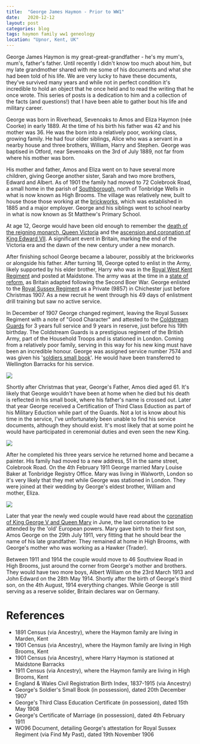 ```yaml
---
title:  "George James Haymon - Prior to WW1"
date:   2020-12-12
layout: post
categories: blog
tags: haymon family ww1 geneology
location: "Upnor, Kent, UK"
---
```


George James Haymon is my great-great-grandfather - he's my mum's, mum's, father's father. Until recently I didn't know too much about him, but my late grandmother shared with me some of his documents and what she had been told of his life. We are very lucky to have these documents, they've survived many years and while not in perfect condition it's incredible to hold an object that he once held and to read the writing that he once wrote. This series of posts is a dedication to him and a collection of the facts (and questions!) that I have been able to gather bout his life and military career.

George was born in Riverhead, Sevenoaks to Amos and Eliza Haymon (née Coorke) in early 1889. At the time of his birth his father was 42 and his mother was 36. He was the born into a relatively poor, working class, growing family. He had four older siblings, Alice who was a servant in a nearby house and three brothers, William, Harry and Stephen. George was baptised in Otford, near Sevenoaks on the 3rd of July 1889, not far from where his mother was born.

His mother and father, Amos and Eliza went on to have several more children, giving George another sister, Sarah and two more brothers, Edward and Albert. As of 1901 the family had moved to 72 Colebrook Road, a small home in the parish of [Southborough](https://en.wikipedia.org/wiki/Southborough,_Kent), north of Tonbridge Wells in what is now known as High Brooms. The village was relatively new, built to house those those working at the [brickworks](https://highbroomssociety.wordpress.com/2013/01/21/the-highbrooms-brickworks-an-overview/), which was established in 1885 and a major employer. George and his siblings went to school nearby in what is now known as St Matthew's Primary School.

At age 12, George would have been old enough to remember the [death of the reigning monarch, Queen Victoria](https://en.wikipedia.org/wiki/Queen_Victoria#Death_and_succession) and the [ascension and coronation of King Edward VII](https://en.wikipedia.org/wiki/Edward_VII#Accession). A significant event in Britain, marking the end of the Victoria era and the dawn of the new century under a new monarch.  

After finishing school George became a labourer, possibly at the brickworks or alongside his father. After turning 18, George opted to enlist in the Army, likely supported by his elder brother, Harry who was in the [Royal West Kent Regiment](https://en.wikipedia.org/wiki/Queen%27s_Own_Royal_West_Kent_Regiment) and posted at Maidstone. The army was at the time in a [state of reform](https://en.wikipedia.org/wiki/Haldane_Reforms), as Britain adapted following the Second Boer War. George enlisted to the [Royal Sussex Regiment](https://en.wikipedia.org/wiki/Royal_Sussex_Regiment) as a Private (9857) in Chichester just before Christmas 1907. As a new recruit he went through his 49 days of enlistment drill training but saw no active service.

In December of 1907 George changed regiment, leaving the Royal Sussex Regiment with a note of "Good Character" and attested to the [Coldstream Guards](https://en.wikipedia.org/wiki/Coldstream_Guards) for 3 years full service and 9 years in reserve, just before his 19th birthday. The Coldstream Guards is a prestigious regiment of the British Army, part of the Household Troops and is stationed in London. Coming from a relatively poor family, serving in this way for his new king must have been an incredible honour. George was assigned service number 7574 and was given his '[soldiers small book](http://www.bbc.co.uk/ahistoryoftheworld/objects/XjZLbi2VRFCEVUKyLDe5nA)'. He would have been transferred to Wellington Barracks for his service.

![][haymon-2]

Shortly after Christmas that year, George's Father, Amos died aged 61. It's likely that George wouldn't have been at home when he died but his death is reflected in his small book, where his father's name is crossed out. Later that year George received a Certification of Third Class Eduction as part of his Military Eduction while part of the Guards. Not a lot is know about his time in the service, I've unfortunately been unable to find his service documents, although they should exist. It's most likely that at some point he would have participated in ceremonial duties and even seen the new King.   

![][haymon-3]

After he completed his three years service he returned home and became a painter. His family had moved to a new address, 51 in the same street, Colebrook Road. On the 4th February 1911 George married Mary Louise Baker at Tonbridge Registry Office. Mary was living in Walworth, London so it's very likely that they met while George was stationed in London. They were joined at their wedding by George's eldest brother, William and mother, Eliza.

![][haymon-4]

Later that year the newly wed couple would have read about the [coronation of King George V and Queen Mary](https://en.wikipedia.org/wiki/Coronation_of_George_V_and_Mary) in June, the last coronation to be attended by the 'old' European powers. Mary gave birth to their first son, Amos George on the 29th July 1911, very fitting that he should bear the name of his late grandfather. They remained at home in High Brooms, with George's mother who was working as a Hawker (Trader).

Between 1911 and 1914 the couple would move to 46 Southview Road in High Brooms, just around the corner from George's mother and brothers. They would have two more boys, Albert William on the 23rd March 1913 and John Edward on the 28th May 1914. Shortly after the birth of George's third son, on the 4th August, 1914 everything changes. While George is still serving as a reserve solider, Britain declares war on Germany.

# References
* 1891 Census (via Ancestry), where the Haymon family are living in Marden, Kent
* 1901 Census (via Ancestry), where the Haymon family are living in High Brooms, Kent
* 1901 Census (via Ancestry), where Harry Haymon is stationed at Maidstone Barracks
* 1911 Census (via Ancestry), where the Haymon family are living in High Brooms, Kent
* England & Wales Civil Registration Birth Index, 1837-1915 (via Ancestry)
* George's Soldier's Small Book (in possession), dated 20th December 1907
* George's Third Class Education Certificate (in possession), dated 15th May 1908
* George's Certificate of Marriage (in possession), dated 4th February 1911  
* WO96 Document, detailing George's attestation for Royal Sussex Regiment (via Find My Past), dated 19th November 1906

[haymon-1]: /assets/img/haymon-1.jpg
[haymon-2]: /assets/img/haymon-2.jpg
[haymon-3]: /assets/img/haymon-3.jpg
[haymon-4]: /assets/img/haymon-4.jpg
